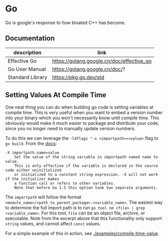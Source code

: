 # Go

Go is google's response to how bloated C++ has become.

## Documentation

| description      | link                                      |
|------------------|-------------------------------------------|
| Effective Go     | https://golang.google.cn/doc/effective_go |
| Go User Manual   | https://golang.google.cn/doc/?            |
| Standard Library | https://pkg.go.dev/std                    |

## Setting Values At Compile Time

One neat thing you can do when building go code is setting variables at compile time. This is very useful when you want
to  embed a version number into your binary which you won't necessarily know until compile time. This obviously would
make it much easier to package and distribute your code, since you no longer need to manually update version numbers.

To do this we can leverage the `-ldflags "-x <importpath>=<value>` flag to `go build`.
From the [docs](https://pkg.go.dev/cmd/link):

```text
-X importpath.name=value
    Set the value of the string variable in importpath named name to value.
    This is only effective if the variable is declared in the source code either uninitialized
    or initialized to a constant string expression. -X will not work if the initializer makes
    a function call or refers to other variables.
    Note that before Go 1.5 this option took two separate arguments.
```

The `importpath` will follow the format `<module_name>/<path_to_parent_package>.<variable_name>`. The easiest way to
determine the full import path is to run `go tool nm <file> | grep <variable_name>`. For this tool, `file` can be an
object file, archive, or executable. Note from the excerpt above that this functionality only support `string` values,
and cannot affect `const` values.

For a simple example of this in action, see [./examples/compile-time-value]().
